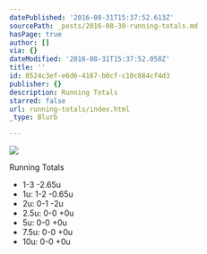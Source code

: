 ```yaml
---
datePublished: '2016-08-31T15:37:52.613Z'
sourcePath: _posts/2016-08-30-running-totals.md
hasPage: true
author: []
via: {}
dateModified: '2016-08-31T15:37:52.058Z'
title: ''
id: 0524c3ef-e6d6-4167-b0cf-c10c884cf4d3
publisher: {}
description: Running Totals
starred: false
url: running-totals/index.html
_type: Blurb

---
```

![](https://the-grid-user-content.s3-us-west-2.amazonaws.com/aa46a3bb-f549-4f10-b5b7-b5ab6223532e.jpg)

Running Totals

* 1-3 -2.65u
* 1u: 1-2 -0.65u
* 2u: 0-1 -2u
* 2.5u: 0-0 +0u
* 5u: 0-0 +0u
* 7.5u: 0-0 +0u
* 10u: 0-0 +0u